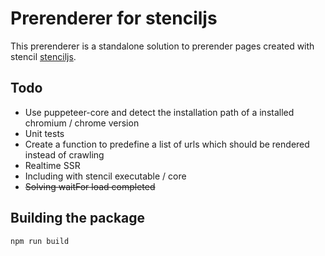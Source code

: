 # Prerenderer for stenciljs

This prerenderer is a standalone solution to prerender pages created with stencil [stenciljs](https://www.stenciljs.com).

## Todo
- Use puppeteer-core and detect the installation path of a installed chromium / chrome version
- Unit tests
- Create a function to predefine a list of urls which should be rendered instead of crawling
- Realtime SSR
- Including with stencil executable / core
- ~~Solving waitFor load completed~~

## Building the package

```js
npm run build
```
